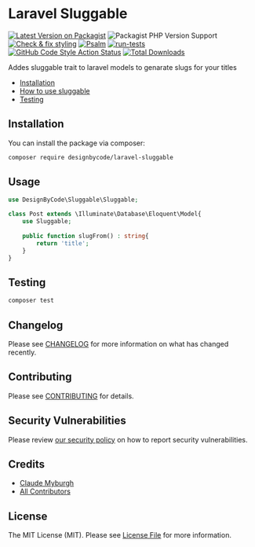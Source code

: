 # Laravel Sluggable


[![Latest Version on Packagist](https://img.shields.io/packagist/v/designbycode/laravel-sluggable.svg?style=plastic)](https://packagist.org/packages/designbycode/laravel-sluggable)
![Packagist PHP Version Support](https://img.shields.io/packagist/php-v/designbycode/laravel-sluggable?style=plastic)
[![Check & fix styling](https://github.com/DesignByCode/laravel-sluggable/actions/workflows/php-cs-fixer.yml/badge.svg)](https://github.com/DesignByCode/laravel-sluggable/actions/workflows/php-cs-fixer.yml)
[![Psalm](https://github.com/DesignByCode/laravel-sluggable/actions/workflows/psalm.yml/badge.svg)](https://github.com/DesignByCode/laravel-sluggable/actions/workflows/psalm.yml)
[![run-tests](https://github.com/DesignByCode/laravel-sluggable/actions/workflows/run-tests.yml/badge.svg)](https://github.com/DesignByCode/laravel-sluggable/actions/workflows/run-tests.yml)
[![GitHub Code Style Action Status](https://img.shields.io/github/workflow/status/designbycode/laravel-sluggable/Check%20&%20fix%20styling?label=code%20style)](https://github.com/designbycode/laravel-sluggable/actions?query=workflow%3A"Check+%26+fix+styling"+branch%3Amaster)
[![Total Downloads](https://img.shields.io/packagist/dt/designbycode/laravel-sluggable.svg?style=plastic)](https://packagist.org/packages/designbycode/laravel-sluggable)

Addes sluggable trait to laravel models to genarate slugs for your titles


* [Installation](#installation)
* [How to use sluggable](#usage)
* [Testing](#testing)


## Installation

You can install the package via composer:

```bash
composer require designbycode/laravel-sluggable
```



## Usage

```php
use DesignByCode\Sluggable\Sluggable;

class Post extends \Illuminate\Database\Eloquent\Model{
    use Sluggable;
    
    public function slugFrom() : string{
        return 'title';
    }
}
```

## Testing

```bash
composer test
```

## Changelog

Please see [CHANGELOG](CHANGELOG.md) for more information on what has changed recently.

## Contributing

Please see [CONTRIBUTING](.github/CONTRIBUTING.md) for details.

## Security Vulnerabilities

Please review [our security policy](../../security/policy) on how to report security vulnerabilities.

## Credits

- [Claude Myburgh](https://github.com/designbycode)
- [All Contributors](../../contributors)

## License

The MIT License (MIT). Please see [License File](LICENSE.md) for more information.
